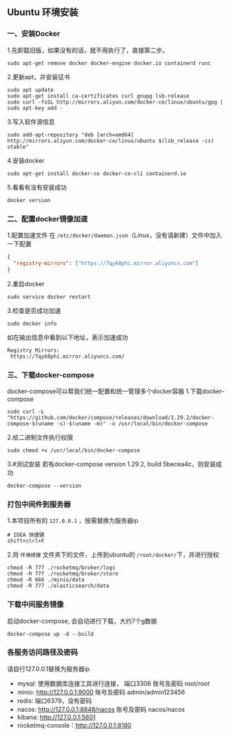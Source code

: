 ## Ubuntu 环境安装

### 一、安装Docker
1.先卸载旧版，如果没有的话，就不用执行了，直接第二步。
```shell
sudo apt-get remove docker docker-engine docker.io containerd runc
```
2.更新apt，并安装证书
```shell
sudo apt update
sudo apt-get install ca-certificates curl gnupg lsb-release
sudo curl -fsSL http://mirrors.aliyun.com/docker-ce/linux/ubuntu/gpg | sudo apt-key add -
```
3.写入软件源信息
```shell
sudo add-apt-repository "deb [arch=amd64] http://mirrors.aliyun.com/docker-ce/linux/ubuntu $(lsb_release -cs) stable"
```
4.安装docker
```shell
sudo apt-get install docker-ce docker-ce-cli containerd.io
```
5.看看有没有安装成功
```shell
docker version
```

### 二、配置docker镜像加速
1.配置加速文件
在 `/etc/docker/daemon.json`（Linux，没有请新建）文件中加入一下配置
```json
{
  "registry-mirrors": ["https://7qyk8phi.mirror.aliyuncs.com"]
}
```
2.重启docker
```shell
sudo service docker restart
```
3.检查是否成功加速
```shell
sudo docker info
```
如在输出信息中看到以下地址，表示加速成功
```shell
Registry Mirrors:
 https://7qyk8phi.mirror.aliyuncs.com/
```

### 三、下载docker-compose
docker-compose可以帮我们统一配置和统一管理多个docker容器
1.下载docker-compose
```shell
sudo curl -L "https://github.com/docker/compose/releases/download/1.29.2/docker-compose-$(uname -s)-$(uname -m)" -o /usr/local/bin/docker-compose
```
2.给二进制文件执行权限
```shell
sudo chmod +x /usr/local/bin/docker-compose
```
3.#测试安装
若有docker-compose version 1.29.2, build 5becea4c，则安装成功
```shell
docker-compose --version
```

### 打包中间件到服务器
1.本项目所有的 `127.0.0.1` ，按需替换为服务器ip
```shell
# IDEA 快捷键
shift+ctrl+F
```
2.将 `环境搭建` 文件夹下的文件，上传到ubuntu的 `/root/docker/`下，并进行授权
```shell
chmod -R 777 ./rocketmq/broker/logs
chmod -R 777 ./rocketmq/broker/store
chmod -R 666 ./minio/data
chmod -R 777 ./elasticsearch/data
```

### 下载中间服务镜像
启动docker-compose, 会自动进行下载，大约7个g数据
```shell
docker-compose up -d --build
```

### 各服务访问路径及密码
请自行127.0.0.1替换为服务器ip

- mysql: 使用数据库连接工具进行连接， 端口3306 账号及密码 root/root
- minio: http://127.0.0.1:9000 账号及密码 admin/admin123456
- redis: 端口6379，没有密码
- nacos: http://127.0.0.1:8848/nacos 账号及密码 nacos/nacos
- kibana: http://127.0.0.1:5601
- rocketmq-console：http://127.0.0.1:8180


